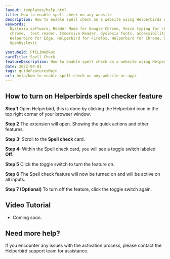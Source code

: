 ```yaml
---
layout: templates/help.html
title: How to enable spell check on any website
description: How to enable spell check on a website using Helperbirds extension.
keywords:
  Dyslexia software, Reader Mode for Google Chrome, Voice typing for chrome, Text to speech for
  chrome,  text reader, Immersive Reader, dyslexia fonts, accessibility software, dyslexia software,
  Helperbird for Edge, Helperbird for Firefox, Helperbird for Chrome, Opendyslexic for Chrome,
  OpenDyslexic

youtubeId: PfILiWebkuc
cardTitle: Spell Check
featureDescription: How to enable spell check on a website using Helperbirds extension.
date: 2022-04-01
tags: guideFeaturesMain
url: help/how-to-enable-spell-check-on-any-website-or-app/
---
```




## How to turn on Helperbirds spell checker feature

**Step 1** Open Helperbird, this is done by clicking the Helperbird icon in the top right corner of your browser window.

**Step 2** The extension will open. Showing the quick actions and other features.

**Step 3:** Scroll to the **Spell check** card.

**Step 4:** Within the Spell check card, you will see a toggle switch labeled **Off**.

**Step 5** Click the toggle switch to turn the feature on.

**Step 6** The Spell check feature will now be turned on and will be active on all inputs.

**Step 7 (Optional)** To turn off the feature, click the toggle switch again.


## Video Tutorial

- Coming soon.

## Need more help?

If you encounter any issues with the activation process, please contact the Helperbird support team for assistance.
